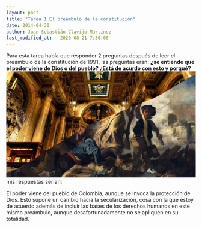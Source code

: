 ```yaml
---
layout: post
title: "Tarea 1 El preámbulo de la constitución"
date: 2014-04-30
author: Juan Sebastián Clavijo Martínez
last_modified_at:   2020-08-21 7:30:00
---
```

Para esta tarea había que responder 2 preguntas después de leer el preámbulo de la constitución de 1991, las preguntas eran: **¿se entiende que el poder viene de Dios o del pueblo? ¿Está de acurdo con esto y porqué?**
<img src="https://raw.githubusercontent.com/jclavijomartinez/jclavijomartinez.github.io/gh-pages/tarea1img.png" width="700"/>
mis respuestas serían:

El poder viene del pueblo de Colombia, aunque se invoca la protección de Dios. Esto supone un cambio hacia la secularización, cosa con la que estoy de acuerdo además de incluir las bases de los derechos humanos en este mismo preámbulo, aunque desafortunadamente no se apliquen en su totalidad. 
